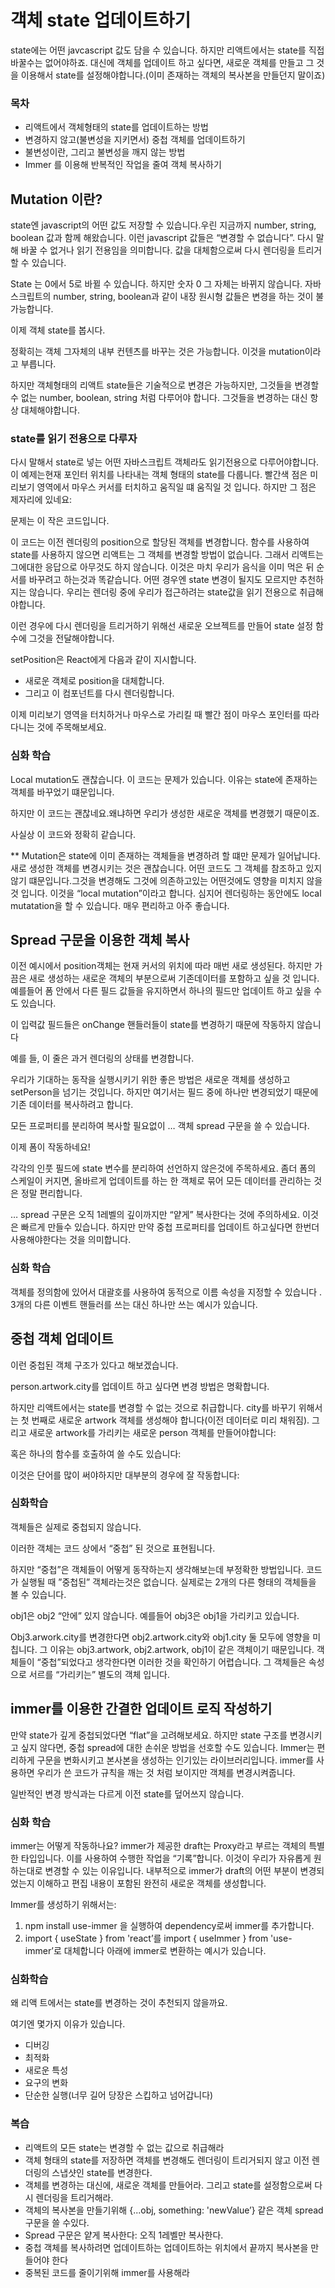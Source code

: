 # 객체 state 업데이트하기

state에는 어떤 javcascript 값도 담을 수 있습니다. 하지만 리액트에서는 state를 직접 바꿀수는 없어야하죠. 대신에 객체를 업데이트 하고 싶다면, 새로운 객체를 만들고 그 것을 이용해서 state를 설정해야합니다.(이미 존재하는 객체의 복사본을 만들던지 말이죠)

### 목차
- 리액트에서 객체형태의 state를 업데이트하는 방법
- 변경하지 않고(불변성을 지키면서) 중첩 객체를 업데이트하기
- 불변성이란, 그리고 불변성을 깨지 않는 방법  
- Immer 를 이용해 반복적인 작업을 줄여 객체 복사하기

## Mutation 이란?

state엔 javascript의 어떤 값도 저장할 수 있습니다.우린 지금까지 number, string, boolean 값과 함께 해왔습니다. 이런 javascript 값들은 “변경할 수 없습니다”. 다시 말해 바꿀 수 없거나 읽기 전용임을 의미합니다. 값을 대체함으로써 다시 렌더링을 트리거할 수 있습니다. 

State 는 0에서 5로 바뀔 수 있습니다. 하지만 숫자 0 그 자체는 바뀌지 않습니다. 자바스크립트의 number, string, boolean과 같이 내장 원시형 값들은 변경을 하는 것이 불가능합니다.

이제 객체 state를 봅시다.

정확히는 객체 그자체의 내부 컨텐츠를 바꾸는 것은 가능합니다. 이것을 mutation이라고 부릅니다. 

하지만 객체형태의 리액트 state들은 기술적으로 변경은 가능하지만, 그것들을 변경할 수 없는 number, boolean, string 처럼 다루어야 합니다. 그것들을 변경하는 대신 항상 대체해야합니다.

### state를 읽기 전용으로 다루자

다시 말해서 state로 넣는 어떤 자바스크립트 객체라도 읽기전용으로 다루어야합니다. 이 예제는현재 포인터 위치를 나타내는 객체 형태의 state를 다룹니다. 빨간색 점은 미리보기 영역에서 마우스 커서를 터치하고 움직일 떄 움직일 것 입니다. 하지만 그 점은 제자리에 있네요:

문제는 이 작은 코드입니다.

이 코드는 이전 렌더링의 position으로 할당된 객체를 변경합니다. 함수를 사용하여 state를 사용하지 않으면 리액트는 그 객체를 변경할 방법이 없습니다. 그래서 리액트는 그에대한 응답으로 아무것도 하지 않습니다. 이것은 마치 우리가 음식을 이미 먹은 뒤 순서를 바꾸려고 하는것과 똑같습니다. 어떤 경우엔 state 변경이 될지도 모르지만 추천하지는 않습니다. 우리는 렌더링 중에 우리가 접근하려는 state값을 읽기 전용으로 취급해야합니다. 

이런 경우에 다시 렌더링을 트리거하기 위해선 새로운 오브젝트를 만들어 state 설정 함수에 그것을 전달해야합니다.

setPosition은 React에게 다음과 같이 지시합니다.
- 새로운 객체로 position을 대체합니다.
- 그리고 이 컴포넌트를 다시 렌더링합니다.  

이제 미리보기 영역을 터치하거나 마우스로 가리킬 때 빨간 점이 마우스 포인터를 따라다니는 것에 주목해보세요.

### 심화 학습
Local mutation도 괜찮습니다. 
이 코드는 문제가 있습니다. 이유는 state에 존재하는 객체를 바꾸었기 떄문입니다.

하지만 이 코드는 괜찮네요.왜냐하면 우리가 생성한 새로운 객체를 변경했기 때문이죠.

사실상 이 코드와 정확히 같습니다. 

**
Mutation은 state에 이미 존재하는 객체들을 변경하려 할 떄만 문제가 일어납니다. 새로 생성한 객체를 변경시키는 것은 괜찮습니다. 어떤 코드도 그 객체를 참조하고 있지 않기 떄문입니다.그것을 변경해도 그것에 의존하고있는 어떤것에도 영향을 미치지 않을 것 입니다. 이것을 “local mutation”이라고 합니다. 심지어 렌더링하는 동안에도 local mutatation을 할 수 있습니다. 매우 편리하고 아주 좋습니다.

## Spread 구문을 이용한 객체 복사
이전 예시에서 position객체는 현재 커서의 위치에 따라 매번 새로 생성된다. 하지만 가끔은 새로 생성하는 새로운 객체의 부분으로써 기존데이터를 포함하고 싶을 것 입니다. 예를들어 폼 안에서 다른 필드 값들을 유지하면서 하나의 필드만 업데이트 하고 싶을 수도 있습니다. 

이 입력값 필드들은 onChange 핸들러들이 state를 변경하기 때문에 작동하지 않습니다

예를 들, 이 줄은 과거 렌더링의 상태를 변경합니다. 

우리가 기대하는 동작을 실행시키기 위한 좋은 방법은 새로운 객체를 생성하고 setPerson을 넘기는 것입니다. 하지만 여기서는 필드 중에 하나만 변경되었기 때문에 기존 데이터를 복사하려고 합니다.

모든 프로퍼티를 분리하여 복사할 필요없이 … 객체 spread 구문을 쓸 수 있습니다. 

이제 폼이 작동하네요!

각각의 인풋 필드에 state 변수를 분리하여 선언하지 않은것에 주목하세요. 좀더 폼의 스케일이 커지면, 올바르게 업데이트를 하는 한 객체로 묶어 모든 데이터를 관리하는 것은 정말 편리합니다.

… spread 구문은 오직 1레벨의 깊이까지만 “얕게” 복사한다는 것에 주의하세요. 이것은 빠르게 만들수 있습니다. 하지만 만약 중첩 프로퍼티를 업데이트 하고싶다면 한번더 사용해야한다는 것을 의미합니다.

### 심화 학습
객체를 정의함에 있어서 대괄호를 사용하여 동적으로 이름 속성을 지정할 수 있습니다 .
3개의 다른 이벤트 핸들러를 쓰는 대신 하나만 쓰는 예시가 있습니다.

## 중첩 객체 업데이트
이런 중첩된 객체 구조가 있다고 해보겠습니다.

person.artwork.city를 업데이트 하고 싶다면 변경 방법은 명확합니다.

하지만 리액트에서는 state를 변경할 수 없는 것으로 취급합니다. city를 바꾸기 위해서는 첫 번째로 새로운 artwork 객체를 생성해야 합니다(이전 데이터로 미리 채워짐). 그리고 새로운 artwork를 가리키는 새로운 person 객체를 만들어야합니다:

혹은 하나의 함수를 호출하여 쓸 수도 있습니다:

이것은 단어를 많이 써야하지만 대부분의 경우에 잘 작동합니다:

### 심화학습
객체들은 실제로 중첩되지 않습니다.

이러한 객체는 코드 상에서 “중첩” 된 것으로 표현됩니다.

하지만 “중첩”은 객체들이 어떻게 동작하는지 생각해보는데 부정확한 방법입니다. 코드가 실행될 때 ”중첩된” 객체라는것은 없습니다. 실제로는 2개의 다른 형태의 객체들을 볼 수 있습니다.

obj1은 obj2 “안에” 있지 않습니다. 예를들어 obj3은 obj1을 가리키고 있습니다.

Obj3.arwork.city를 변경한다면  obj2.artwork.city와 obj1.city 둘 모두에 영향을 미칩니다. 그 이유는 obj3.artwork, obj2.artwork, obj1이 같은 객체이기 때문입니다. 객체들이 “중첩”되었다고 생각한다면 이러한 것을 확인하기 어렵습니다. 그 객체들은 속성으로 서르를 “가리키는” 별도의 객체 입니다.

## immer를 이용한 간결한 업데이트 로직 작성하기
만약 state가 깊게 중첩되었다면 “flat”을 고려해보세요. 하지만 state 구조를 변경시키고 싶지 않다면, 중첩 spread에 대한 손쉬운 방법을 선호할 수도 있습니다. Immer는 편리하게 구문을 변화시키고 본사본을 생성하는 인기있는 라이브러리입니다. immer를 사용하면 우리가 쓴 코드가 규칙을 깨는 것 처럼 보이지만 객체를 변경시켜줍니다.    

일반적인 변경 방식과는 다르게 이전 state를 덮어쓰지 않습니다.

### 심화 학습
immer는 어떻게 작동하나요?
immer가 제공한 draft는 Proxy라고 부르는 객체의 특별한 타입입니다. 이를 사용하여 수행한 작업을 “기록”합니다. 이것이 우리가 자유롭게 원하는대로 변경할 수 있는 이유입니다. 내부적으로 immer가 draft의 어떤 부분이 변경되었는지 이해하고 편집 내용이 포함된 완전히 새로운 객체를 생성합니다.

Immer를 생성하기 위해서는:
1. npm install use-immer 을 실행하여 dependency로써 immer를 추가합니다.
2. import { useState } from 'react’를 import { useImmer } from 'use-immer’로 대체합니다
아래에 immer로 변환하는 예시가 있습니다.

### 심화학습
왜 리액 트에서는 state를 변경하는 것이 추천되지 않을까요.

여기엔 몇가지 이유가 있습니다.
- 디버깅
- 최적화
- 새로운 특성
- 요구의 변화
- 단순한 실행(너무 길어 당장은 스킵하고 넘어갑니다)

### 복습
- 리액트의 모든 state는 변경할 수 없는 값으로 취급해라
- 객체 형태의 state를 저장하면 객체를 변경해도 렌더링이 트리거되지 않고 이전 렌더링의 스냅샷인 state를 변경한다.
- 객체를 변경하는 대신에, 새로운 객체를 만들어라. 그리고 state를 설정함으로써 다시 렌더링을 트리거해라.
- 객체의 복사본을 만들기위해 {...obj, something: 'newValue’} 같은 객체 spread 구문을 쓸 수있다.
- Spread 구문은 얕게 복사한다: 오직 1레벨만 복사한다.
- 중첩 객체를 복사하려면 업데이트하는 업데이트하는 위치에서 끝까지 복사본을 만들어야 한다
- 중복된 코드를 줄이기위해 immer를 사용해라